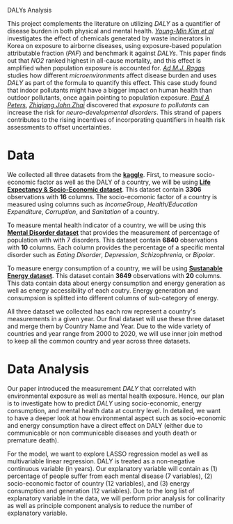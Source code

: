 DALYs Analysis

This project complements the literature on utilizing *DALY* as a quantifier of disease burden in both physical and mental health.  [*Young-Min Kim et al*](https://www.sciencedirect.com/science/article/pii/S0048969711002051) investigates the effect of chemicals generated by waste incinerators in Korea on exposure to airborne diseases, using exposure-based population attributable fraction (*PAF*) and benchmark it against *DALYs*. This paper finds out that *NO2* ranked highest in all-cause mortality, and this effect is amplified when population exposure is accounted for. [*Ad M.J. Ragas*](https://www.sciencedirect.com/science/article/pii/S0160412011000468) studies how different *microenvironments* affect disease burden and uses *DALY* as part of the formula to quantify this effect. This case study found that indoor pollutants might have a bigger impact on human health than outdoor pollutants, once again pointing to population exposure. [*Paul A Peters*](https://www.sciencedirect.com/science/article/pii/S0738059303001160), [*Zhiqiang John Zhai*](https://link.springer.com/article/10.1007/s12273-008-8302-x) discovered that *exposure to pollutants* can increase the risk for *neuro-developmental disorders*. This strand of papers contributes to the rising incentives of incorporating quantifiers in health risk assessments to offset uncertainties. 

# Data

We collected all three datasets from the [**kaggle**](https://www.kaggle.com/). First, to measure socio-economic factor as well as the DALY of a country, we will be using [**Life Expectancy & Socio-Economic dataset**](https://www.kaggle.com/datasets/mjshri23/life-expectancy-and-socio-economic-world-bank). This dataset contain **3306** observations with **16** columns. The socio-ecomonic factor of a country is measured using columns such as *IncomeGroup*, *Health/Education Expenditure*, *Corruption*, and *Sanitation* of a country. 

To measure mental health indicator of a country, we will be using this [**Mental Disorder dataset**](https://www.kaggle.com/datasets/programmerrdai/mental-health-dataset?select=prevalence-by-mental-and-substance-use-disorder.csv) that provides the measurement of percentage of population with with 7 disorders. This dataset contain **6840** observations with **10** columns. Each column provides the percentage of a specific mental disorder such as *Eating Disorder*, *Depression*, *Schizophrenia*, or *Bipolar*. 

To measure energy consumption of a country, we will be using [**Sustanable Energy dataset**](https://www.kaggle.com/datasets/anshtanwar/global-data-on-sustainable-energy). This dataset contain **3649** observations with **20** columns. This data contain data about energy consumption and energy generation as well as energy accessibility of each coutry. Energy generation and consumpsion is splitted into different columns of sub-category of energy. 

All three dataset we collected has each row represent a country's measurements in a given year. Our final dataset will use these three dataset and merge them by Country Name and Year. Due to the wide variety of countries and year range from 2000 to 2020, we will use inner join method to keep all the common country and year across three datasets.

# Data Analysis

Our paper introduced the measurement *DALY* that correlated with environmental exposure as well as mental health exposure. Hence, our plan is to investigate how to predict *DALY* using socio-economic, energy consumption, and mental health data at country level. In detailed, we want to have a deeper look at how environmental aspect such as socio-economic and energy consumption have a direct effect on DALY (either due to communicable or non communicable diseases and youth death or premature death). 

For the model, we want to explore LASSO regression model as well as multivariable linear regression. DALY is treated as a non-negative continuous variable (in years). Our explanatory variable will contain as (1) percentage of people suffer from each mental disease (7 variables), (2) socio-economic factor of country (12 variables), and (3) energy consumption and generation (12 variables). Due to the long list of explanatory variable in the data, we will perform prior analysis for collinarity as well as principle component analysis to reduce the number of explanatory variable. 
